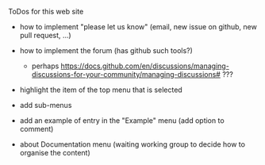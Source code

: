 ToDos for this web site

* how to implement "please let us know" (email, new issue on github, new pull request, ...)

* how to implement the forum (has github such tools?)
  - perhaps https://docs.github.com/en/discussions/managing-discussions-for-your-community/managing-discussions# ???

* highlight the item of the top menu that is selected

* add sub-menus

* add an example of entry in the "Example" menu (add option to comment)

* about Documentation menu (waiting working group to decide how to organise the content)
